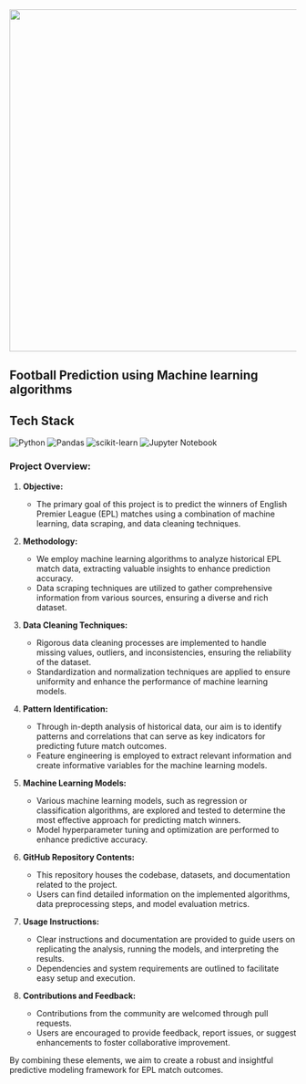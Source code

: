 <img src="https://github.com/mounishvatti/machine_learning-Football-Prediction-/assets/76279858/b4d59bae-9c91-4cfd-8adb-48f5a392b516" width="600">

## Football Prediction using Machine learning algorithms

## Tech Stack
![Python](https://img.shields.io/badge/python-3670A0?style=for-the-badge&logo=python&logoColor=ffdd54) ![Pandas](https://img.shields.io/badge/pandas-%23150458.svg?style=for-the-badge&logo=pandas&logoColor=white) ![scikit-learn](https://img.shields.io/badge/scikit--learn-%23F7931E.svg?style=for-the-badge&logo=scikit-learn&logoColor=white) ![Jupyter Notebook](https://img.shields.io/badge/jupyter-%23FA0F00.svg?style=for-the-badge&logo=jupyter&logoColor=white)

### Project Overview:

1. **Objective:**
   - The primary goal of this project is to predict the winners of English Premier League (EPL) matches using a combination of machine learning, data scraping, and data cleaning techniques.

2. **Methodology:**
   - We employ machine learning algorithms to analyze historical EPL match data, extracting valuable insights to enhance prediction accuracy.
   - Data scraping techniques are utilized to gather comprehensive information from various sources, ensuring a diverse and rich dataset.

3. **Data Cleaning Techniques:**
   - Rigorous data cleaning processes are implemented to handle missing values, outliers, and inconsistencies, ensuring the reliability of the dataset.
   - Standardization and normalization techniques are applied to ensure uniformity and enhance the performance of machine learning models.

4. **Pattern Identification:**
   - Through in-depth analysis of historical data, our aim is to identify patterns and correlations that can serve as key indicators for predicting future match outcomes.
   - Feature engineering is employed to extract relevant information and create informative variables for the machine learning models.

5. **Machine Learning Models:**
   - Various machine learning models, such as regression or classification algorithms, are explored and tested to determine the most effective approach for predicting match winners.
   - Model hyperparameter tuning and optimization are performed to enhance predictive accuracy.

6. **GitHub Repository Contents:**
   - This repository houses the codebase, datasets, and documentation related to the project.
   - Users can find detailed information on the implemented algorithms, data preprocessing steps, and model evaluation metrics.

7. **Usage Instructions:**
   - Clear instructions and documentation are provided to guide users on replicating the analysis, running the models, and interpreting the results.
   - Dependencies and system requirements are outlined to facilitate easy setup and execution.

8. **Contributions and Feedback:**
   - Contributions from the community are welcomed through pull requests.
   - Users are encouraged to provide feedback, report issues, or suggest enhancements to foster collaborative improvement.

By combining these elements, we aim to create a robust and insightful predictive modeling framework for EPL match outcomes.
